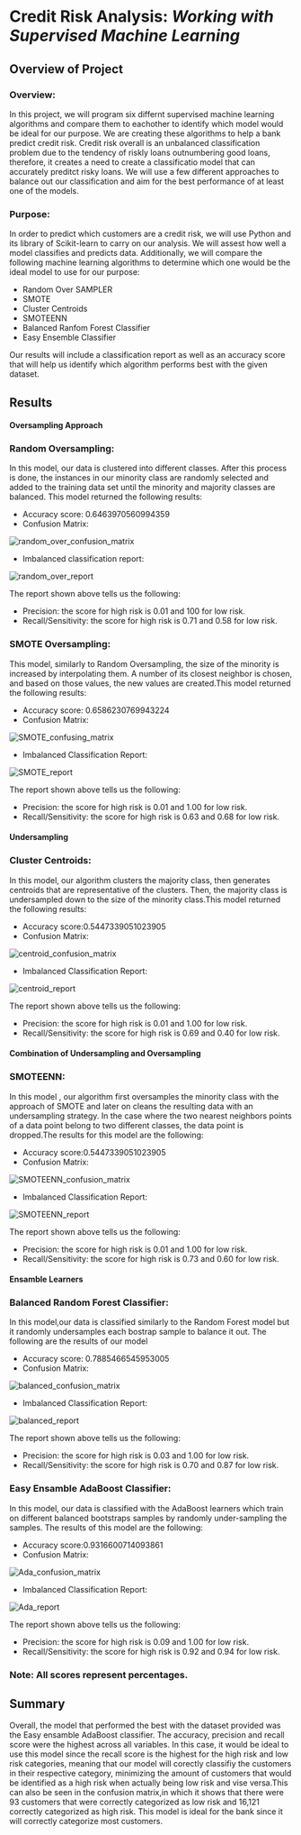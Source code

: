 # Credit Risk Analysis: ***Working with Supervised Machine Learning***
## Overview of Project
### Overview:
In this project, we will program six differnt supervised machine learning algorithms and compare them to eachother to identify which model would be ideal for our purpose. We are creating these algorithms to help a bank predict credit risk. Credit risk overall is an unbalanced classification problem due to the tendency of riskly loans outnumbering good loans, therefore, it creates a need to create a classificatio model that can accurately preditct risky loans. We will use a few different approaches to balance out our classification and aim for the best performance of at least one of the models.

### Purpose:
In order to predict which customers are a credit risk, we will use Python and its library of Scikit-learn to carry on our analysis. We will assest how well a model classifies and predicts data. Additionally, we will compare the following machine learning algorithms to determine which one would be the ideal model to use for our purpose:

- Random Over SAMPLER
- SMOTE
- Cluster Centroids
- SMOTEENN
- Balanced Ranfom Forest Classifier
- Easy Ensemble Classifier

Our results will include a classification report as well as an accuracy score that will help us identify which algorithm performs best with the given dataset.

## Results
#### Oversampling Approach
### Random Oversampling:
In this model, our data is clustered into different classes. After this process is done, the instances in our minority class are randomly selected and added to the training data set until the minority and majority classes are balanced. This model returned the following results:
  - Accuracy score: 0.6463970560994359
  - Confusion Matrix:
   
  ![random_over_confusion_matrix](https://user-images.githubusercontent.com/111034667/216506595-2bc29ef0-6376-4c68-9515-c13f0adc9e31.png)
  
  - Imbalanced classification report:
   
![random_over_report](https://user-images.githubusercontent.com/111034667/216506438-60780961-e707-493e-acf1-6f420cc367c1.png)

  The report shown above tells us the following:

  - Precision: the score for high risk is 0.01 and 100 for low risk.
  - Recall/Sensitivity: the score for high risk is 0.71 and 0.58 for low risk. 

### SMOTE Oversampling:
This model, similarly to Random Oversampling, the size of the minority is increased by interpolating them. A number of its closest neighbor is chosen, and based on those values, the new values are created.This model returned the following results:
  - Accuracy score: 0.6586230769943224
  - Confusion Matrix:
   
  ![SMOTE_confusing_matrix](https://user-images.githubusercontent.com/111034667/216507072-2d0618c5-1340-4927-90b9-844ad941b0f0.png)
  
  - Imbalanced Classification Report:
   
![SMOTE_report](https://user-images.githubusercontent.com/111034667/216507224-6044bf45-1e99-4471-87f0-267bef9eec57.png)

  The report shown above tells us the following:
  
  - Precision: the score for high risk is 0.01 and 1.00 for low risk.
  - Recall/Sensitivity: the score for high risk is 0.63 and 0.68 for low risk.
    
#### Undersampling
### Cluster Centroids:
In this model, our algorithm clusters the majority class, then generates centroids that are representative of the clusters. Then, the majority class is undersampled down to the size of the minority class.This model returned the following results:
  - Accuracy score:0.5447339051023905
  - Confusion Matrix:
  
  ![centroid_confusion_matrix](https://user-images.githubusercontent.com/111034667/216508259-1af12004-62dc-41d8-a366-cbeaee698ae1.png)
  
  - Imbalanced Classification Report:
  
![centroid_report](https://user-images.githubusercontent.com/111034667/216508270-cebe28f4-87fb-40b6-814d-d383894354a6.png)

 The report shown above tells us the following:
  
 - Precision: the score for high risk is 0.01 and 1.00 for low risk.
 - Recall/Sensitivity: the score for high risk is 0.69 and 0.40 for low risk.
    
#### Combination of Undersampling and Oversampling
### SMOTEENN:
In this model , our algorithm first oversamples the minority class with the approach of SMOTE and later on cleans the resulting data with an undersampling strategy. In the case where the two nearest neighbors points of a data point belong to two different classes, the data point is dropped.The results for this model are the following:
  - Accuracy score:0.5447339051023905
  - Confusion Matrix:
  
  ![SMOTEENN_confusion_matrix](https://user-images.githubusercontent.com/111034667/216508741-fbc06ffa-629d-4dce-911f-552c2734ecd4.png)
  
  - Imbalanced Classification Report:
  
  ![SMOTEENN_report](https://user-images.githubusercontent.com/111034667/216508760-5d5cb39c-3bad-4047-b6eb-c3e8344ba37b.png)
  
 The report shown above tells us the following:
  
 - Precision: the score for high risk is 0.01 and 1.00 for low risk.
 - Recall/Sensitivity: the score for high risk is 0.73 and 0.60 for low risk. 
    
#### Ensamble Learners
### Balanced Random Forest Classifier:
In this model,our data is classified similarly to the Random Forest model but it randomly undersamples each bostrap sample to balance it out. The following are the results of our model

  - Accuracy score: 0.7885466545953005
  - Confusion Matrix:
  
  ![balanced_confusion_matrix](https://user-images.githubusercontent.com/111034667/216509325-34ed379e-f105-4e5f-9593-a6691aa6467a.png)

  - Imbalanced Classification Report:

![balanced_report](https://user-images.githubusercontent.com/111034667/216509350-bc2283a1-9b17-4a11-a67c-fea7dc029ae8.png)

  The report shown above tells us the following:
  
  - Precision: the score for high risk is 0.03 and 1.00 for low risk.
  - Recall/Sensitivity: the score for high risk is 0.70 and 0.87 for low risk.

### Easy Ensamble AdaBoost Classifier:
In this model, our data is classified with the AdaBoost learners which train on different balanced bootstraps samples by randomly under-sampling the samples. The results of this model are the following:

  - Accuracy score:0.9316600714093861
  - Confusion Matrix:
  
  ![Ada_confusion_matrix](https://user-images.githubusercontent.com/111034667/216509672-74784b7e-63ba-4c3d-a0a5-0f78e51f58a2.png)
  
  - Imbalanced Classification Report:
  
  ![Ada_report](https://user-images.githubusercontent.com/111034667/216509684-aadbe999-016c-46ff-bf06-c11cad1d1411.png)
  
  The report shown above tells us the following:
  
  - Precision: the score for high risk is 0.09 and 1.00 for low risk. 
  - Recall/Sensitivity: the score for high risk is 0.92 and 0.94 for low risk.
  
### Note: All scores represent percentages.
## Summary

Overall, the model that performed the best with the dataset provided was the Easy ensamble AdaBoost classifier. The accuracy, precision and recall score were the highest across all variables. In this case, it would be ideal to use this model since the recall score is the highest for the high risk and low risk categories, meaning that our model will corectly classifiy the customers in their respective category, minimizing the amount of customers that would be identified as a high risk when actually being low risk and vise versa.This can also be seen in the confusion matrix,in which it shows that there were 93 customers that were correctly categorized as low risk and 16,121 correctly categorized as high risk. This model is ideal for the bank since it will correctly categorize most customers.
